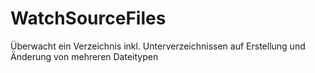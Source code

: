 # WatchSourceFiles
Überwacht ein Verzeichnis inkl. Unterverzeichnissen auf Erstellung und Änderung von mehreren Dateitypen
